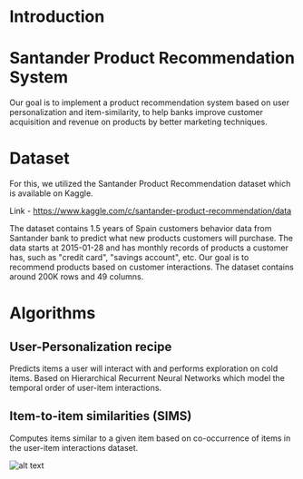 # Introduction
# Santander Product Recommendation System
Our goal is to implement a product recommendation system based on user personalization and item-similarity, to help banks improve customer acquisition and revenue on products by better marketing techniques.

# Dataset
For this, we utilized the Santander Product Recommendation dataset which is available on Kaggle. 


Link - https://www.kaggle.com/c/santander-product-recommendation/data

The dataset contains 1.5 years of Spain customers behavior data from Santander bank to predict what new products customers will purchase. The data starts at 2015-01-28 and has monthly records of products a customer has, such as "credit card", "savings account", etc. Our goal is to recommend products based on customer interactions. The dataset contains around 200K rows and 49 columns.

# Algorithms
## User-Personalization recipe
Predicts items a user will interact with and performs exploration on cold items. Based on Hierarchical Recurrent Neural Networks which model the temporal order of user-item interactions.
## Item-to-item similarities (SIMS)
Computes items similar to a given item based on co-occurrence of items in the user-item interactions dataset.  

![alt text](http://url/to/architecture.png)
